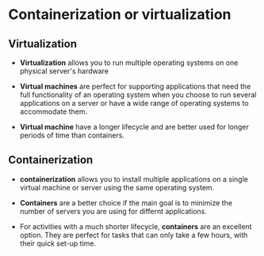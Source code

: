# Containerization or virtualization

## Virtualization
* **Virtualization** allows you to run multiple operating systems on one physical server's hardware

* **Virtual machines** are perfect for supporting applications that need the full functionality of an operating system when you choose to run several applications on a server or have a wide range of operating systems to accommodate them.

*  **Virtual machine** have a longer lifecycle and are better used for longer periods of time than containers.

## Containerization

* **containerization** allows you to install multiple applications on a single virtual machine or server using the same operating system.

* **Containers** are a better choice if the main goal is to minimize the number of servers you are using for differnt applications.

* For activities with a much shorter lifecycle, **containers** are an excellent option.
They are perfect for tasks that can only take a few hours, with their quick set-up time.
 
